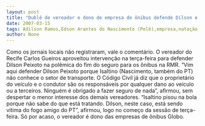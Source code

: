 ```yaml
---
layout: post
title: "Dublê de vereador e dono de empresa de ônibus defende Dilson e ataca Isaltino Nascimento"
date: 2007-03-15
tags: Adilson Ramos,Edson Arantes do Nascimento (Pelé),empresa,natação,ônibus,Rondonópolis,vereador
author: None
---
```

Como os jornais locais não registraram, vale o comentário.
O vereador do Recife Carlos Gueiros aproveitou intervenção na terça-feira para defender Dilson Peixoto na polêmica do fim do seguro para os ônibus na RMR.
“Vim aqui defender Dilson Peixoto porque Isaltino (Nascimento, também do PT) não conhece o setor de transporte. O Código Civil já diz que o proprietário do veículo e o condutor são os responsáveis por qualquer dano ao veículo ou a terceiros. Ninguém é obrigado a fazer seguro de nada”, afirmou, sem despertar o menor interesse dos demais vereadores.
“Isaltino pisou na bola porque não sabe do que está tratando. Dilson, neste caso, está sendo vitima do fogo amigo do PT”, afirmou, logo no começo da sessão de terça-feira.
Só por acaso, o vereador é dono das empresas de ônibus Globo. 
